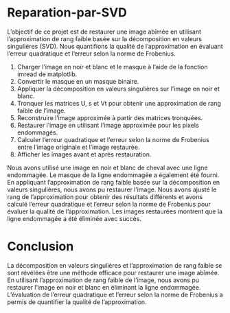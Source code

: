 # Reparation-par-SVD
L’objectif de ce projet est de restaurer une image abîmée en utilisant l’approximation de rang faible basée sur la décomposition en valeurs singulières (SVD). Nous quantifions la qualité de l’approximation en évaluant l’erreur quadratique et l’erreur selon la norme de Frobenius.

1. Charger l’image en noir et blanc et le masque à l’aide de la fonction imread de matplotlib.
2. Convertir le masque en un masque binaire.
3. Appliquer la décomposition en valeurs singulières sur l’image en noir et blanc.
4. Tronquer les matrices U, s et Vt pour obtenir une approximation de rang faible de l’image.
5. Reconstruire l’image approximée à partir des matrices tronquées.
6. Restaurer l’image en utilisant l’image approximée pour les pixels endommagés.
7. Calculer l’erreur quadratique et l’erreur selon la norme de Frobenius entre l’image originale
et l’image restaurée.
8. Afficher les images avant et après restauration.
   
Nous avons utilisé une image en noir et blanc de cheval avec une ligne endommagée. Le
masque de la ligne endommagée a également été fourni. En appliquant l’approximation de rang
faible basée sur la décomposition en valeurs singulières, nous avons pu restaurer l’image.
Nous avons ajusté le rang de l’approximation pour obtenir des résultats différents et avons
calculé l’erreur quadratique et l’erreur selon la norme de Frobenius pour évaluer la qualité de
l’approximation. Les images restaurées montrent que la ligne endommagée a été éliminée avec
succès.

# Conclusion
La décomposition en valeurs singulières et l’approximation de rang faible se sont révélées
être une méthode efficace pour restaurer une image abîmée. En utilisant l’approximation de
rang faible de l’image, nous avons pu restaurer l’image en noir et blanc en éliminant la ligne
endommagée. L’évaluation de l’erreur quadratique et l’erreur selon la norme de Frobenius a
permis de quantifier la qualité de l’approximation.


